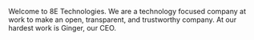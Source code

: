 Welcome to 8E Technologies. We are a technology focused company at work to make an open, transparent, and trustworthy company.
At our hardest work is Ginger, our CEO.
